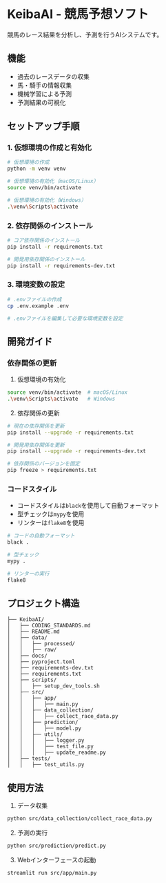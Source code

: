 # KeibaAI - 競馬予想ソフト

競馬のレース結果を分析し、予測を行うAIシステムです。

## 機能

- 過去のレースデータの収集
- 馬・騎手の情報収集
- 機械学習による予測
- 予測結果の可視化

## セットアップ手順

### 1. 仮想環境の作成と有効化

```bash
# 仮想環境の作成
python -m venv venv

# 仮想環境の有効化（macOS/Linux）
source venv/bin/activate

# 仮想環境の有効化（Windows）
.\venv\Scripts\activate
```

### 2. 依存関係のインストール

```bash
# コア依存関係のインストール
pip install -r requirements.txt

# 開発用依存関係のインストール
pip install -r requirements-dev.txt
```

### 3. 環境変数の設定

```bash
# .envファイルの作成
cp .env.example .env

# .envファイルを編集して必要な環境変数を設定
```

## 開発ガイド

### 依存関係の更新

1. 仮想環境の有効化
```bash
source venv/bin/activate  # macOS/Linux
.\venv\Scripts\activate   # Windows
```

2. 依存関係の更新
```bash
# 現在の依存関係を更新
pip install --upgrade -r requirements.txt

# 開発用依存関係を更新
pip install --upgrade -r requirements-dev.txt

# 依存関係のバージョンを固定
pip freeze > requirements.txt
```

### コードスタイル

- コードスタイルは`black`を使用して自動フォーマット
- 型チェックは`mypy`を使用
- リンターは`flake8`を使用

```bash
# コードの自動フォーマット
black .

# 型チェック
mypy .

# リンターの実行
flake8
```

## プロジェクト構造

```
├── KeibaAI/
│   ├── CODING_STANDARDS.md
│   ├── README.md
│   ├── data/
│   │   ├── processed/
│   │   ├── raw/
│   ├── docs/
│   ├── pyproject.toml
│   ├── requirements-dev.txt
│   ├── requirements.txt
│   ├── scripts/
│   │   ├── setup_dev_tools.sh
│   ├── src/
│   │   ├── app/
│   │   │   ├── main.py
│   │   ├── data_collection/
│   │   │   ├── collect_race_data.py
│   │   ├── prediction/
│   │   │   ├── model.py
│   │   ├── utils/
│   │   │   ├── logger.py
│   │   │   ├── test_file.py
│   │   │   ├── update_readme.py
│   ├── tests/
│   │   ├── test_utils.py
```

## 使用方法

1. データ収集
```bash
python src/data_collection/collect_race_data.py
```

2. 予測の実行
```bash
python src/prediction/predict.py
```

3. Webインターフェースの起動
```bash
streamlit run src/app/main.py
``` 
